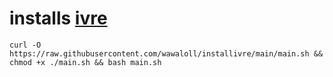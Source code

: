 # installs [ivre](https://github.com/ivre/ivre)
```
curl -O https://raw.githubusercontent.com/wawaloll/installivre/main/main.sh && chmod +x ./main.sh && bash main.sh
```
